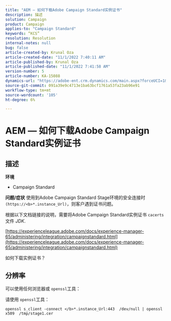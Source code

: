 ```yaml
---
title: "AEM — 如何下载Adobe Campaign Standard实例证书"
description: 描述
solution: Campaign
product: Campaign
applies-to: "Campaign Standard"
keywords: “KCS”
resolution: Resolution
internal-notes: null
bug: false
article-created-by: Krunal Oza
article-created-date: "11/1/2022 7:40:11 AM"
article-published-by: Krunal Oza
article-published-date: "11/1/2022 7:41:58 AM"
version-number: 5
article-number: KA-15088
dynamics-url: "https://adobe-ent.crm.dynamics.com/main.aspx?forceUCI=1&pagetype=entityrecord&etn=knowledgearticle&id=5b3cfc69-b859-ed11-9561-6045bd0067ea"
source-git-commit: 091a39e9c4713e1ba63bcf1761a53fa23ab96e91
workflow-type: tm+mt
source-wordcount: '105'
ht-degree: 6%

---
```


# AEM — 如何下载Adobe Campaign Standard实例证书

## 描述

<b>环境</b>


- Campaign Standard



<b>问题/症状</b>
使用到Adobe Campaign Standard Stage环境的安全连接时 `(https://<b>*.instance_Url)`，则客户遇到证书问题。

根据以下文档链接的说明，&#x200B;需要将Adobe Campaign Standard实例证书 `cacerts`文件 *JDK*.  

[https://experienceleague.adobe.com/docs/experience-manager-65/administering/integration/campaignstandard.html](https://experienceleague.adobe.com/docs/experience-manager-65/administering/integration/campaignstandard.html)

如何下载实例证书？


## 分辨率


可以使用任何浏览器或 `openssl`工具：

请使用 `openssl`工具：


```
openssl s_client -connect </b>*.instance_Url:443  /dev/null | openssl x509  /tmp/stage1.cer
```




